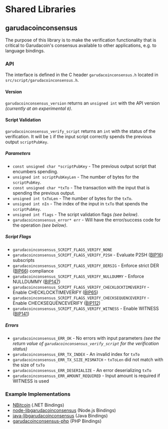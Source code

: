 Shared Libraries
================

## garudacoinconsensus

The purpose of this library is to make the verification functionality that is critical to Garudacoin's consensus available to other applications, e.g. to language bindings.

### API

The interface is defined in the C header `garudacoinconsensus.h` located in  `src/script/garudacoinconsensus.h`.

#### Version

`garudacoinconsensus_version` returns an `unsigned int` with the API version *(currently at an experimental `0`)*.

#### Script Validation

`garudacoinconsensus_verify_script` returns an `int` with the status of the verification. It will be `1` if the input script correctly spends the previous output `scriptPubKey`.

##### Parameters
- `const unsigned char *scriptPubKey` - The previous output script that encumbers spending.
- `unsigned int scriptPubKeyLen` - The number of bytes for the `scriptPubKey`.
- `const unsigned char *txTo` - The transaction with the input that is spending the previous output.
- `unsigned int txToLen` - The number of bytes for the `txTo`.
- `unsigned int nIn` - The index of the input in `txTo` that spends the `scriptPubKey`.
- `unsigned int flags` - The script validation flags *(see below)*.
- `garudacoinconsensus_error* err` - Will have the error/success code for the operation *(see below)*.

##### Script Flags
- `garudacoinconsensus_SCRIPT_FLAGS_VERIFY_NONE`
- `garudacoinconsensus_SCRIPT_FLAGS_VERIFY_P2SH` - Evaluate P2SH ([BIP16](https://github.com/bitcoin/bips/blob/master/bip-0016.mediawiki)) subscripts
- `garudacoinconsensus_SCRIPT_FLAGS_VERIFY_DERSIG` - Enforce strict DER ([BIP66](https://github.com/bitcoin/bips/blob/master/bip-0066.mediawiki)) compliance
- `garudacoinconsensus_SCRIPT_FLAGS_VERIFY_NULLDUMMY` - Enforce NULLDUMMY ([BIP147](https://github.com/bitcoin/bips/blob/master/bip-0147.mediawiki))
- `garudacoinconsensus_SCRIPT_FLAGS_VERIFY_CHECKLOCKTIMEVERIFY` - Enable CHECKLOCKTIMEVERIFY ([BIP65](https://github.com/bitcoin/bips/blob/master/bip-0065.mediawiki))
- `garudacoinconsensus_SCRIPT_FLAGS_VERIFY_CHECKSEQUENCEVERIFY` - Enable CHECKSEQUENCEVERIFY ([BIP112](https://github.com/bitcoin/bips/blob/master/bip-0112.mediawiki))
- `garudacoinconsensus_SCRIPT_FLAGS_VERIFY_WITNESS` - Enable WITNESS ([BIP141](https://github.com/bitcoin/bips/blob/master/bip-0141.mediawiki))

##### Errors
- `garudacoinconsensus_ERR_OK` - No errors with input parameters *(see the return value of `garudacoinconsensus_verify_script` for the verification status)*
- `garudacoinconsensus_ERR_TX_INDEX` - An invalid index for `txTo`
- `garudacoinconsensus_ERR_TX_SIZE_MISMATCH` - `txToLen` did not match with the size of `txTo`
- `garudacoinconsensus_ERR_DESERIALIZE` - An error deserializing `txTo`
- `garudacoinconsensus_ERR_AMOUNT_REQUIRED` - Input amount is required if WITNESS is used

### Example Implementations
- [NBitcoin](https://github.com/NicolasDorier/NBitcoin/blob/master/NBitcoin/Script.cs#L814) (.NET Bindings)
- [node-libgarudacoinconsensus](https://github.com/bitpay/node-libgarudacoinconsensus) (Node.js Bindings)
- [java-libgarudacoinconsensus](https://github.com/dexX7/java-libgarudacoinconsensus) (Java Bindings)
- [garudacoinconsensus-php](https://github.com/Bit-Wasp/garudacoinconsensus-php) (PHP Bindings)
